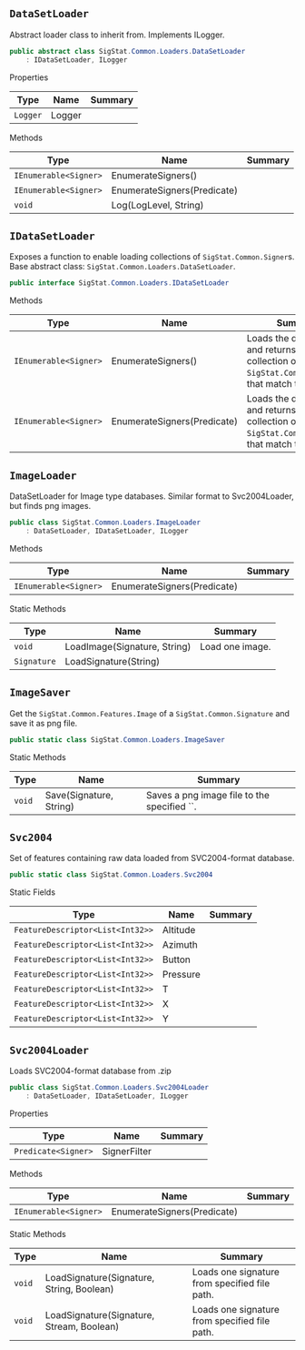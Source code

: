 ## `DataSetLoader`

Abstract loader class to inherit from. Implements ILogger.
```csharp
public abstract class SigStat.Common.Loaders.DataSetLoader
    : IDataSetLoader, ILogger

```

Properties

| Type | Name | Summary | 
| --- | --- | --- | 
| `Logger` | Logger |  | 


Methods

| Type | Name | Summary | 
| --- | --- | --- | 
| `IEnumerable<Signer>` | EnumerateSigners() |  | 
| `IEnumerable<Signer>` | EnumerateSigners(Predicate<Signer>) |  | 
| `void` | Log(LogLevel, String) |  | 


## `IDataSetLoader`

Exposes a function to enable loading collections of `SigStat.Common.Signer`s.  Base abstract class: `SigStat.Common.Loaders.DataSetLoader`.
```csharp
public interface SigStat.Common.Loaders.IDataSetLoader

```

Methods

| Type | Name | Summary | 
| --- | --- | --- | 
| `IEnumerable<Signer>` | EnumerateSigners() | Loads the database and returns the collection of `SigStat.Common.Signer`s that match the ``. | 
| `IEnumerable<Signer>` | EnumerateSigners(Predicate<Signer>) | Loads the database and returns the collection of `SigStat.Common.Signer`s that match the ``. | 


## `ImageLoader`

DataSetLoader for Image type databases.  Similar format to Svc2004Loader, but finds png images.
```csharp
public class SigStat.Common.Loaders.ImageLoader
    : DataSetLoader, IDataSetLoader, ILogger

```

Methods

| Type | Name | Summary | 
| --- | --- | --- | 
| `IEnumerable<Signer>` | EnumerateSigners(Predicate<Signer>) |  | 


Static Methods

| Type | Name | Summary | 
| --- | --- | --- | 
| `void` | LoadImage(Signature, String) | Load one image. | 
| `Signature` | LoadSignature(String) |  | 


## `ImageSaver`

Get the `SigStat.Common.Features.Image` of a `SigStat.Common.Signature` and save it as png file.
```csharp
public static class SigStat.Common.Loaders.ImageSaver

```

Static Methods

| Type | Name | Summary | 
| --- | --- | --- | 
| `void` | Save(Signature, String) | Saves a png image file to the specified ``. | 


## `Svc2004`

Set of features containing raw data loaded from SVC2004-format database.
```csharp
public static class SigStat.Common.Loaders.Svc2004

```

Static Fields

| Type | Name | Summary | 
| --- | --- | --- | 
| `FeatureDescriptor<List<Int32>>` | Altitude |  | 
| `FeatureDescriptor<List<Int32>>` | Azimuth |  | 
| `FeatureDescriptor<List<Int32>>` | Button |  | 
| `FeatureDescriptor<List<Int32>>` | Pressure |  | 
| `FeatureDescriptor<List<Int32>>` | T |  | 
| `FeatureDescriptor<List<Int32>>` | X |  | 
| `FeatureDescriptor<List<Int32>>` | Y |  | 


## `Svc2004Loader`

Loads SVC2004-format database from .zip
```csharp
public class SigStat.Common.Loaders.Svc2004Loader
    : DataSetLoader, IDataSetLoader, ILogger

```

Properties

| Type | Name | Summary | 
| --- | --- | --- | 
| `Predicate<Signer>` | SignerFilter |  | 


Methods

| Type | Name | Summary | 
| --- | --- | --- | 
| `IEnumerable<Signer>` | EnumerateSigners(Predicate<Signer>) |  | 


Static Methods

| Type | Name | Summary | 
| --- | --- | --- | 
| `void` | LoadSignature(Signature, String, Boolean) | Loads one signature from specified file path. | 
| `void` | LoadSignature(Signature, Stream, Boolean) | Loads one signature from specified file path. | 


